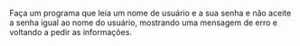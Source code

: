 Faça um programa que leia um nome de usuário e a sua senha e não aceite a senha igual ao nome do usuário, mostrando uma mensagem de erro e voltando a pedir as informações.